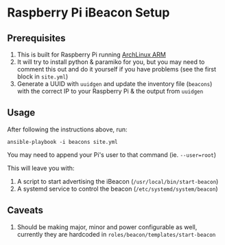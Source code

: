 # Raspberry Pi iBeacon Setup

## Prerequisites

1. This is built for Raspberry Pi running [ArchLinux ARM](http://archlinuxarm.org)
2. It will try to install python & paramiko for you, but you may need to comment this out and do it yourself if you have problems (see the first block in `site.yml`)
3. Generate a UUID with `uuidgen` and update the inventory file (`beacons`) with the correct IP to your Raspberry Pi & the output from `uuidgen`

## Usage

After following the instructions above, run:

```
ansible-playbook -i beacons site.yml
```

You may need to append your Pi's user to that command (ie. `--user=root`)

This will leave you with:

1. A script to start advertising the iBeacon (`/usr/local/bin/start-beacon`)
2. A systemd service to control the beacon (`/etc/systemd/system/beacon`)

## Caveats

1. Should be making major, minor and power configurable as well, currently they are hardcoded in `roles/beacon/templates/start-beacon`
